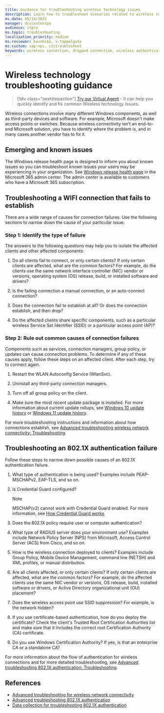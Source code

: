 ```yaml
---
title: Guidance for troubleshooting wireless technology issues
description: Learn how to troubleshoot scenarios related to wireless technologies
ms.date: 05/14/2022
manager: dcscontentpm
audience: itpro
ms.topic: troubleshooting
localization_priority: medium
ms.reviewer: kaushika, v-tappelgate
ms.custom: sap:nps, csstroubleshoot
keywords: wireless connection, dropped connection, wireless authentication
---
```


# Wireless technology troubleshooting guidance

> [!div class="nextstepaction"]
> <a href="https://vsa.services.microsoft.com/v1.0/?partnerId=7d74cf73-5217-4008-833f-87a1a278f2cb&flowId=DMC&initialQuery=31806441" target='_blank'>Try our Virtual Agent</a> - It can help you quickly identify and fix common Wireless technology issues.

Wireless connections involve many different Windows components, as well as third-party devices and software. For example, Microsoft doesn't make access points or switches. Because wireless connectivity isn't an end-to-end Microsoft solution, you have to identify where the problem is, and in many cases another vendor has to fix it.

## Emerging and known issues

The Windows release health page is designed to inform you about known issues so you can troubleshoot known issues your users may be experiencing in your organization. See [Windows release health page](https://admin.microsoft.com/adminportal/home?#/windowsreleasehealth) in the Microsoft 365 admin center. The admin center is available to customers who have a Microsoft 365 subscription.

## Troubleshooting a WIFI connection that fails to establish

There are a wide range of causes for connection failures. Use the following sections to narrow down the cause of your particular issue.

### Step 1: Identify the type of failure

The answers to the following questions may help you to isolate the affected clients and other affected components:

1. Do all clients fail to connect, or only certain clients? If only certain clients are affected, what are the common factors? For example, do the clients use the same network interface controller (NIC) vendor or versions, operating system (OS) release, build, or installed software and drivers?

1. Is the failing connection a manual connection, or an auto-connect connection?
1. Does the connection fail to establish at all? Or does the connection establish, and then drop?
1. Do the affected clients share specific components, such as a particular wireless Service Set Identifier (SSID) or a particular access point (AP)?

### Step 2: Rule out common causes of connection failures

Components such as services, connection managers, group policy, or updates can cause connection problems. To determine if any of these causes apply, follow these steps on an affected client. After each step, try to connect again.

1. Restart the WLAN Autoconfig Service (WlanSvc).

1. Uninstall any third-party connection managers.
1. Turn off all group policy on the client.
1. Make sure the most recent update package is installed. For more information about current update rollups, see [Windows 10 update history](https://support.microsoft.com/topic/windows-10-update-history-857b8ccb-71e4-49e5-b3f6-7073197d98fb) or [Windows 11 update history](https://support.microsoft.com/topic/windows-11-update-history-a19cd327-b57f-44b9-84e0-26ced7109ba9).

For more troubleshooting instructions and information about how connections establish, see [Advanced troubleshooting wireless network connectivity: Troubleshooting](/windows/client-management/advanced-troubleshooting-wireless-network-connectivity#troubleshooting).

## Troubleshooting an 802.1X authentication failure

Follow these steps to narrow down possible causes of an 802.1X authentication failure.

1. What type of authentication is being used? Examples include PEAP-MSCHAPv2, EAP-TLS, and so on.

1. Is Credential Guard configured?  
   > [!NOTE]  
   > MSCHAP(v2) cannot work with Credential Guard enabled. For more information, see [How Credential Guard works](/windows/security/identity-protection/credential-guard/credential-guard-how-it-works).
1. Does the 802.1X policy require user or computer authentication?
1. What type of RADIUS server does your environment use? Examples include Network Policy Server (NPS) from Microsoft, Access Control Server (ACS) from Cisco, and so on.
1. How is the wireless connection deployed to clients? Examples include Group Policy, Mobile Device Management, command line (NETSH) and XML profiles, or manual distribution.
1. Are all clients affected, or only certain clients? If only certain clients are affected, what are the common factors? For example, do the affected clients use the same NIC vendor or versions, OS release, build, installed software or drivers, or Active Directory organizational unit (OU) placement?
1. Does the wireless access point use SSID suppression? For example, is the network hidden?
1. If you use certificate-based authentication, how do you deploy the certificate? Check the client's Trusted Root Certification Authorities list and make sure that it includes the correct root Certification Authority (CA) certificate.
1. Do you use Windows Certification Authority? If yes, is that an enterprise CA or a standalone CA?

For more information about the flow of authentication for wireless connections and for more detailed troubleshooting, see [Advanced troubleshooting 802.1X authentication: Troubleshooting](/windows/client-management/advanced-troubleshooting-802-authentication#troubleshooting).

## References

- [Advanced troubleshooting for wireless network connectivity](/windows/client-management/advanced-troubleshooting-wireless-network-connectivity)
- [Advanced troubleshooting 802.1X authentication](/windows/client-management/advanced-troubleshooting-802-authentication)
- [Data collection for troubleshooting 802.1X authentication](/windows/client-management/data-collection-for-802-authentication)
